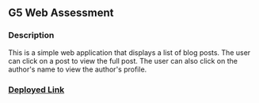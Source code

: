 ## G5 Web Assessment

### Description
This is a simple web application that displays a list of blog posts. The user can click on a post to view the full post. The user can also click on the author's name to view the author's profile.

### [Deployed Link](https://g5-web-assessment-chi.vercel.app/)

